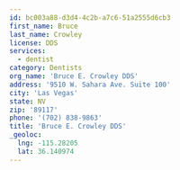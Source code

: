```yaml
---
id: bc003a88-d3d4-4c2b-a7c6-51a2555d6cb3
first_name: Bruce
last_name: Crowley
license: DDS
services:
  - dentist
category: Dentists
org_name: 'Bruce E. Crowley DDS'
address: '9510 W. Sahara Ave. Suite 100'
city: 'Las Vegas'
state: NV
zip: '89117'
phone: '(702) 838-9863'
title: 'Bruce E. Crowley DDS'
_geoloc:
  lng: -115.28205
  lat: 36.140974
---
```

